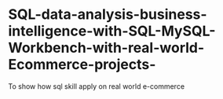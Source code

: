 # SQL-data-analysis-business-intelligence-with-SQL-MySQL-Workbench-with-real-world-Ecommerce-projects-
To show how sql skill apply on real world e-commerce 
